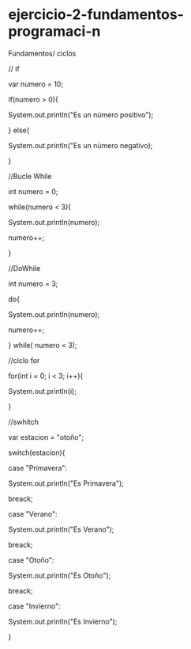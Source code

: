 # ejercicio-2-fundamentos-programaci-n
Fundamentos/ ciclos


// if

var numero = 10;

if(numero > 0){


System.out.println("Es un número positivo");


} else{

System.out.println("Es un número negativo);

}


//Bucle While

int numero = 0;

while(numero < 3){

System.out.println(numero);

numero++;

}


//DoWhile

int numero = 3;

do{

System.out.println(numero);


numero++;

} while( numero < 3);


//ciclo for 

for(int i = 0; i < 3; i++){


System.out.println(i);


}

//swhitch

var estacion = "otoño";


switch(estacion){


case "Primavera":


System.out.println("Es Primavera");


breack;


case "Verano":


System.out.println("Es Verano");


breack;


case "Otoño":


System.out.println("Es Otoño");


breack;


case "Invierno":


System.out.println("Es Invierno");


}












